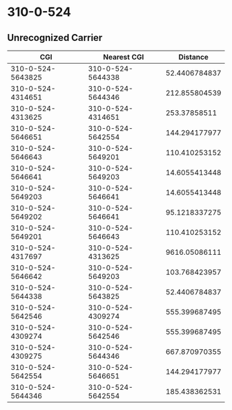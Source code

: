 # 310-0-524
## Unrecognized Carrier


| CGI | Nearest CGI | Distance |
|-----|-------------|----------|
| 310-0-524-5643825 | 310-0-524-5644338 | 52.4406784837 |
| 310-0-524-4314651 | 310-0-524-5644346 | 212.855804539 |
| 310-0-524-4313625 | 310-0-524-4314651 | 253.37858511 |
| 310-0-524-5646651 | 310-0-524-5642554 | 144.294177977 |
| 310-0-524-5646643 | 310-0-524-5649201 | 110.410253152 |
| 310-0-524-5646641 | 310-0-524-5649203 | 14.6055413448 |
| 310-0-524-5649203 | 310-0-524-5646641 | 14.6055413448 |
| 310-0-524-5649202 | 310-0-524-5646641 | 95.1218337275 |
| 310-0-524-5649201 | 310-0-524-5646643 | 110.410253152 |
| 310-0-524-4317697 | 310-0-524-4313625 | 9616.05086111 |
| 310-0-524-5646642 | 310-0-524-5649203 | 103.768423957 |
| 310-0-524-5644338 | 310-0-524-5643825 | 52.4406784837 |
| 310-0-524-5642546 | 310-0-524-4309274 | 555.399687495 |
| 310-0-524-4309274 | 310-0-524-5642546 | 555.399687495 |
| 310-0-524-4309275 | 310-0-524-5644346 | 667.870970355 |
| 310-0-524-5642554 | 310-0-524-5646651 | 144.294177977 |
| 310-0-524-5644346 | 310-0-524-5642554 | 185.438362531 |
